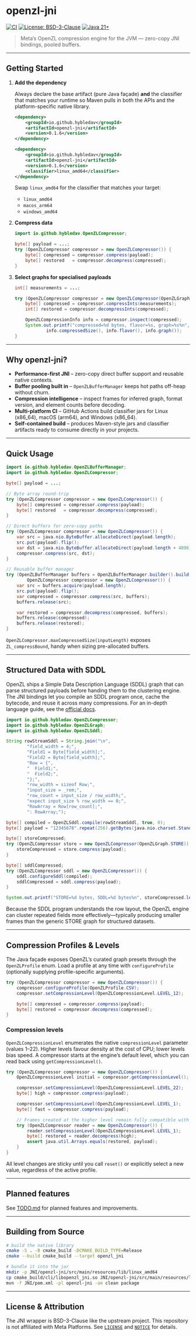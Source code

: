 # openzl-jni

[![CI](https://github.com/hybledav/openzl-jni/actions/workflows/ci.yml/badge.svg)](https://github.com/hybledav/openzl-jni/actions/workflows/ci.yml)
[![License: BSD-3-Clause](https://img.shields.io/badge/license-BSD--3--Clause-blue.svg)](LICENSE)
[![Java 21+](https://img.shields.io/badge/java-21%2B-ff69b4.svg)](https://openjdk.org/projects/jdk/21/)

> Meta’s OpenZL compression engine for the JVM — zero-copy JNI bindings, pooled buffers.

---

## Getting Started

1. **Add the dependency**

     Always declare the base artifact (pure Java façade) **and** the classifier that matches your runtime so Maven pulls in both the APIs and the platform-specific native library.

     ```xml
     <dependency>
         <groupId>io.github.hybledav</groupId>
         <artifactId>openzl-jni</artifactId>
         <version>0.1.6</version>
     </dependency>

     <dependency>
         <groupId>io.github.hybledav</groupId>
         <artifactId>openzl-jni</artifactId>
         <version>0.1.6</version>
         <classifier>linux_amd64</classifier>
     </dependency>
     ```

     Swap `linux_amd64` for the classifier that matches your target:

     - `linux_amd64`
     - `macos_arm64`
     - `windows_amd64`

2. **Compress data**

   ```java
   import io.github.hybledav.OpenZLCompressor;

   byte[] payload = ...;
   try (OpenZLCompressor compressor = new OpenZLCompressor()) {
       byte[] compressed = compressor.compress(payload);
       byte[] restored   = compressor.decompress(compressed);
   }
   ```

3. **Select graphs for specialised payloads**

   ```java
   int[] measurements = ...;

   try (OpenZLCompressor compressor = new OpenZLCompressor(OpenZLGraph.NUMERIC)) {
       byte[] compressed = compressor.compressInts(measurements);
       int[] restored = compressor.decompressInts(compressed);

       OpenZLCompressionInfo info = compressor.inspect(compressed);
       System.out.printf("compressed=%d bytes, flavor=%s, graph=%s%n",
               info.compressedSize(), info.flavor(), info.graph());
   }
   ```

---

## Why openzl-jni?

- **Performance-first JNI** – zero-copy direct buffer support and reusable native contexts.
- **Buffer pooling built in** – `OpenZLBufferManager` keeps hot paths off-heap without churn.
- **Compression intelligence** – inspect frames for inferred graph, format version, and element counts before decoding.
- **Multi-platform CI** – GitHub Actions build classifier jars for Linux (x86_64), macOS (arm64), and Windows (x86_64).
- **Self-contained build** – produces Maven-style jars and classifier artifacts ready to consume directly in your projects.

---

## Quick Usage

```java
import io.github.hybledav.OpenZLBufferManager;
import io.github.hybledav.OpenZLCompressor;

byte[] payload = ...;

// Byte array round-trip
try (OpenZLCompressor compressor = new OpenZLCompressor()) {
    byte[] compressed = compressor.compress(payload);
    byte[] restored   = compressor.decompress(compressed);
}

// Direct buffers for zero-copy paths
try (OpenZLCompressor compressor = new OpenZLCompressor()) {
    var src = java.nio.ByteBuffer.allocateDirect(payload.length);
    src.put(payload).flip();
    var dst = java.nio.ByteBuffer.allocateDirect(payload.length + 4096);
    compressor.compress(src, dst);
}

// Reusable buffer manager
try (OpenZLBufferManager buffers = OpenZLBufferManager.builder().build();
        OpenZLCompressor compressor = new OpenZLCompressor()) {
    var src = buffers.acquire(payload.length);
    src.put(payload).flip();
    var compressed = compressor.compress(src, buffers);
    buffers.release(src);

    var restored = compressor.decompress(compressed, buffers);
    buffers.release(compressed);
    buffers.release(restored);
}
```

`OpenZLCompressor.maxCompressedSize(inputLength)` exposes `ZL_compressBound`, handy when sizing pre-allocated buffers.

---

## Structured Data with SDDL

OpenZL ships a Simple Data Description Language (SDDL) graph that can parse structured payloads before handing them to the clustering engine. The JNI bindings let you compile an SDDL program once, cache the bytecode, and reuse it across many compressions. For an in-depth language guide, see the [official docs](https://openzl.org/api/c/graphs/sddl/).

```java
import io.github.hybledav.OpenZLCompressor;
import io.github.hybledav.OpenZLGraph;
import io.github.hybledav.OpenZLSddl;

String rowStreamSddl = String.join("\n",
        "field_width = 4;",
        "Field1 = Byte[field_width];",
        "Field2 = Byte[field_width];",
        "Row = {",
        "  Field1;",
        "  Field2;",
        "};",
        "row_width = sizeof Row;",
        "input_size = _rem;",
        "row_count = input_size / row_width;",
        "expect input_size % row_width == 0;",
        "RowArray = Row[row_count];",
        ": RowArray;");

byte[] compiled = OpenZLSddl.compile(rowStreamSddl, true, 0);
byte[] payload = "12345678".repeat(256).getBytes(java.nio.charset.StandardCharsets.US_ASCII);

byte[] storeCompressed;
try (OpenZLCompressor store = new OpenZLCompressor(OpenZLGraph.STORE)) {
    storeCompressed = store.compress(payload);
}

byte[] sddlCompressed;
try (OpenZLCompressor sddl = new OpenZLCompressor()) {
    sddl.configureSddl(compiled);
    sddlCompressed = sddl.compress(payload);
}

System.out.printf("STORE=%d bytes, SDDL=%d bytes%n", storeCompressed.length, sddlCompressed.length);
```

Because the SDDL program understands the row layout, the OpenZL engine can cluster repeated fields more effectively—typically producing smaller frames than the generic STORE graph for structured datasets.

---

## Compression Profiles & Levels

The Java façade exposes OpenZL’s curated graph presets through the `OpenZLProfile` enum. Load a profile at any time with `configureProfile` (optionally supplying profile-specific arguments).

```java
try (OpenZLCompressor compressor = new OpenZLCompressor()) {
    compressor.configureProfile(OpenZLProfile.CSV);
    compressor.setCompressionLevel(OpenZLCompressionLevel.LEVEL_12);

    byte[] compressed = compressor.compress(payload);
    byte[] restored = compressor.decompress(compressed);
}
```

### Compression levels

`OpenZLCompressionLevel` enumerates the native `compressionLevel` parameter (values 1–22). Higher levels favour density at the cost of CPU; lower levels bias speed. A compressor starts at the engine’s default level, which you can read back using `getCompressionLevel()`.

```java
try (OpenZLCompressor compressor = new OpenZLCompressor()) {
    OpenZLCompressionLevel initial = compressor.getCompressionLevel();

    compressor.setCompressionLevel(OpenZLCompressionLevel.LEVEL_22);
    byte[] high = compressor.compress(payload);

    compressor.setCompressionLevel(OpenZLCompressionLevel.LEVEL_1);
    byte[] fast = compressor.compress(payload);

    // Frames created at the higher level remain fully compatible with lower-level decompressors.
    try (OpenZLCompressor reader = new OpenZLCompressor()) {
        reader.setCompressionLevel(OpenZLCompressionLevel.LEVEL_1);
        byte[] restored = reader.decompress(high);
        assert java.util.Arrays.equals(restored, payload);
    }
}
```

All level changes are sticky until you call `reset()` or explicitly select a new value, regardless of the active profile.

---

## Planned features

See [TODO.md](TODO.md) for planned features and improvements.

---

## Building from Source

```bash
# build the native library
cmake -S . -B cmake_build -DCMAKE_BUILD_TYPE=Release
cmake --build cmake_build --target openzl_jni

# bundle it into the jar
mkdir -p JNI/openzl-jni/src/main/resources/lib/linux_amd64
cp cmake_build/cli/libopenzl_jni.so JNI/openzl-jni/src/main/resources/lib/linux_amd64/
mvn -f JNI/pom.xml -pl openzl-jni -am clean package
```

---

## License & Attribution

The JNI wrapper is BSD-3-Clause like the upstream project. This repository is not affiliated with Meta Platforms. See [`LICENSE`](LICENSE) and [`NOTICE`](NOTICE) for details.
